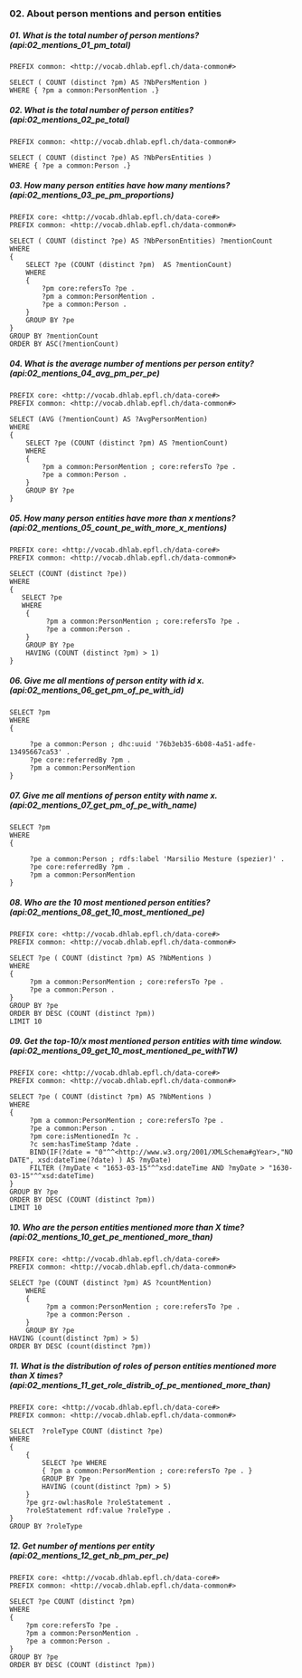 ### 02. About person mentions and person entities

##### 01. What is the total number of person mentions? (api:02_mentions_01_pm_total)
```sparql
PREFIX common: <http://vocab.dhlab.epfl.ch/data-common#>

SELECT ( COUNT (distinct ?pm) AS ?NbPersMention )
WHERE { ?pm a common:PersonMention .}
```

##### 02. What is the total number of person entities? (api:02_mentions_02_pe_total)
```sparql
PREFIX common: <http://vocab.dhlab.epfl.ch/data-common#>

SELECT ( COUNT (distinct ?pe) AS ?NbPersEntities )
WHERE { ?pe a common:Person .}
```

##### 03. How many person entities have how many mentions? (api:02_mentions_03_pe_pm_proportions)
```sparql
PREFIX core: <http://vocab.dhlab.epfl.ch/data-core#>
PREFIX common: <http://vocab.dhlab.epfl.ch/data-common#>

SELECT ( COUNT (distinct ?pe) AS ?NbPersonEntities) ?mentionCount
WHERE
{
	SELECT ?pe (COUNT (distinct ?pm)  AS ?mentionCount)
	WHERE
	{
	    ?pm core:refersTo ?pe .
	    ?pm a common:PersonMention .
	    ?pe a common:Person .
	}
	GROUP BY ?pe
}
GROUP BY ?mentionCount
ORDER BY ASC(?mentionCount)
```

##### 04. What is the average number of mentions per person entity? (api:02_mentions_04_avg_pm_per_pe)
```sparql
PREFIX core: <http://vocab.dhlab.epfl.ch/data-core#>
PREFIX common: <http://vocab.dhlab.epfl.ch/data-common#>

SELECT (AVG (?mentionCount) AS ?AvgPersonMention)
WHERE
{
    SELECT ?pe (COUNT (distinct ?pm) AS ?mentionCount)
    WHERE
    {
        ?pm a common:PersonMention ; core:refersTo ?pe .
        ?pe a common:Person .
    }
    GROUP BY ?pe
}
```

##### 05. How many person entities have more than x mentions? (api:02_mentions_05_count_pe_with_more_x_mentions)
```sparql
PREFIX core: <http://vocab.dhlab.epfl.ch/data-core#>
PREFIX common: <http://vocab.dhlab.epfl.ch/data-common#>

SELECT (COUNT (distinct ?pe))
WHERE
{
   SELECT ?pe
   WHERE
    {
         ?pm a common:PersonMention ; core:refersTo ?pe .
         ?pe a common:Person .
    }
    GROUP BY ?pe
    HAVING (COUNT (distinct ?pm) > 1)
}
```

##### 06.  Give me all mentions of person entity with id x. (api:02_mentions_06_get_pm_of_pe_with_id)
```sparql
SELECT ?pm
WHERE
{
     
     ?pe a common:Person ; dhc:uuid '76b3eb35-6b08-4a51-adfe-13495667ca53' .
     ?pe core:referredBy ?pm .
     ?pm a common:PersonMention 
}
```

##### 07. Give me all mentions of person entity with name x. (api:02_mentions_07_get_pm_of_pe_with_name)
```sparql
SELECT ?pm
WHERE
{
     
     ?pe a common:Person ; rdfs:label 'Marsilio Mesture (spezier)' .
     ?pe core:referredBy ?pm .
     ?pm a common:PersonMention 
}
```

##### 08. Who are the 10 most mentioned person entities? (api:02_mentions_08_get_10_most_mentioned_pe)
```sparql
PREFIX core: <http://vocab.dhlab.epfl.ch/data-core#>
PREFIX common: <http://vocab.dhlab.epfl.ch/data-common#>

SELECT ?pe ( COUNT (distinct ?pm) AS ?NbMentions )
WHERE
{
     ?pm a common:PersonMention ; core:refersTo ?pe .
     ?pe a common:Person .
}
GROUP BY ?pe
ORDER BY DESC (COUNT (distinct ?pm))
LIMIT 10
```

##### 09. Get the top-10/x most mentioned person entities with time window. (api:02_mentions_09_get_10_most_mentioned_pe_withTW)
```sparql
PREFIX core: <http://vocab.dhlab.epfl.ch/data-core#>
PREFIX common: <http://vocab.dhlab.epfl.ch/data-common#>

SELECT ?pe ( COUNT (distinct ?pm) AS ?NbMentions )
WHERE
{
     ?pm a common:PersonMention ; core:refersTo ?pe .
     ?pe a common:Person .
     ?pm core:isMentionedIn ?c .
     ?c sem:hasTimeStamp ?date .
     BIND(IF(?date = "0"^^<http://www.w3.org/2001/XMLSchema#gYear>,"NO DATE", xsd:dateTime(?date) ) AS ?myDate) 
     FILTER (?myDate < "1653-03-15"^^xsd:dateTime AND ?myDate > "1630-03-15"^^xsd:dateTime)
}
GROUP BY ?pe
ORDER BY DESC (COUNT (distinct ?pm))
LIMIT 10
```

##### 10. Who are the person entities mentioned more than X time? (api:02_mentions_10_get_pe_mentioned_more_than)
```sparql
PREFIX core: <http://vocab.dhlab.epfl.ch/data-core#>
PREFIX common: <http://vocab.dhlab.epfl.ch/data-common#>

SELECT ?pe (COUNT (distinct ?pm) AS ?countMention)
    WHERE
    {
         ?pm a common:PersonMention ; core:refersTo ?pe .
         ?pe a common:Person .
    }
    GROUP BY ?pe
HAVING (count(distinct ?pm) > 5)
ORDER BY DESC (count(distinct ?pm))
```

##### 11. What is the distribution of roles of person entities mentioned more than X times? (api:02_mentions_11_get_role_distrib_of_pe_mentioned_more_than)
```sparql
PREFIX core: <http://vocab.dhlab.epfl.ch/data-core#>
PREFIX common: <http://vocab.dhlab.epfl.ch/data-common#>

SELECT  ?roleType COUNT (distinct ?pe)
WHERE
{
	{
	    SELECT ?pe WHERE
	    { ?pm a common:PersonMention ; core:refersTo ?pe . }
	    GROUP BY ?pe 
	    HAVING (count(distinct ?pm) > 5)
	}
	?pe grz-owl:hasRole ?roleStatement . 
	?roleStatement rdf:value ?roleType .
}
GROUP BY ?roleType 
```

##### 12. Get number of mentions per entity (api:02_mentions_12_get_nb_pm_per_pe)
```sparql
PREFIX core: <http://vocab.dhlab.epfl.ch/data-core#>
PREFIX common: <http://vocab.dhlab.epfl.ch/data-common#>

SELECT ?pe COUNT (distinct ?pm)
WHERE
{
    ?pm core:refersTo ?pe .
    ?pm a common:PersonMention .
    ?pe a common:Person .
}
GROUP BY ?pe
ORDER BY DESC (COUNT (distinct ?pm))
```

